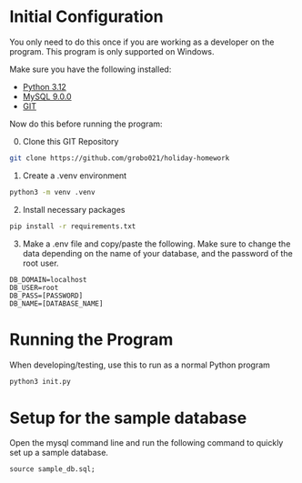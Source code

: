# Initial Configuration
You only need to do this once if you are working as a developer on the program.
This program is only supported on Windows.

Make sure you have the following installed:
- [Python 3.12](https://www.python.org/downloads/)
- [MySQL 9.0.0](https://dev.mysql.com/downloads/mysql/)
- [GIT](https://www.git-scm.com/download/)

Now do this before running the program:

0. Clone this GIT Repository
```bash
git clone https://github.com/grobo021/holiday-homework
```

1. Create a .venv environment
```bash
python3 -m venv .venv
```

2. Install necessary packages
```bash
pip install -r requirements.txt
```

3. Make a .env file and copy/paste the following. Make sure to change the data depending on the name of your database, and the password of the root user.
```env
DB_DOMAIN=localhost
DB_USER=root
DB_PASS=[PASSWORD]
DB_NAME=[DATABASE_NAME]
```

# Running the Program
When developing/testing, use this to run as a normal Python program

```bash
python3 init.py
```

# Setup for the sample database
Open the mysql command line and run the following command to quickly set up a sample database.

```mysql
source sample_db.sql;
```

